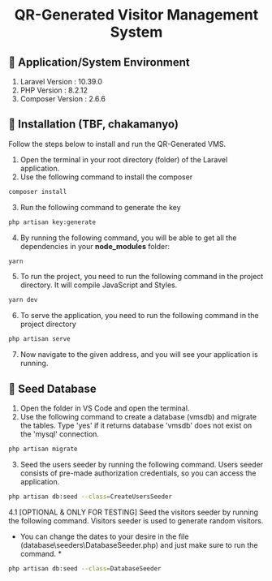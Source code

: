 <h1 align="center">QR-Generated Visitor Management System</h1>

## 📌 Application/System Environment

1. Laravel Version : 10.39.0
2. PHP Version : 8.2.12
3. Composer Version : 2.6.6

## 📌 Installation (TBF, chakamanyo)

Follow the steps below to install and run the QR-Generated VMS.

1. Open the terminal in your root directory (folder) of the Laravel application.
2. Use the following command to install the composer

```bash
composer install
```

3. Run the following command to generate the key

```bash
php artisan key:generate
```

4. By running the following command, you will be able to get all the dependencies in your **node_modules** folder:

```bash
yarn
```

5. To run the project, you need to run the following command in the project directory. It will compile JavaScript and Styles.

```bash
yarn dev
```

6. To serve the application, you need to run the following command in the project directory

```bash
php artisan serve
```

7. Now navigate to the given address, and you will see your application is running.

## 📌 Seed Database

1. Open the folder in VS Code and open the terminal.
2. Use the following command to create a database (vmsdb) and migrate the tables.
   Type 'yes' if it returns database 'vmsdb' does not exist on the 'mysql' connection.

```bash
php artisan migrate
```

3. Seed the users seeder by running the following command. Users seeder consists of pre-made authorization credentials, so you can access the application.

```bash
php artisan db:seed --class=CreateUsersSeeder
```

4.1 [OPTIONAL & ONLY FOR TESTING] Seed the visitors seeder by running the following command. Visitors seeder is used to generate random visitors.

- You can change the dates to your desire in the file (database\seeders\DatabaseSeeder.php) and just make sure to run the command. \*

```bash
php artisan db:seed --class=DatabaseSeeder
```
